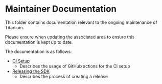 # Maintainer Documentation

This folder contains documentation relevant to the ongoing maintenance of Titanium.

Please ensure when updating the associated area to ensure this documentation is kept up to date.

The documentation is as follows:

* [CI Setup](./ci-setup.md)
  * Describes the usage of GitHub actions for the CI setup
* [Releasing the SDK](./releasing-the-sdk.md)
  * Describes the process of creating a release
